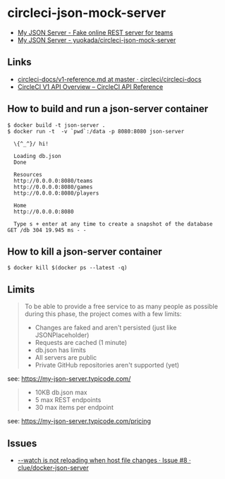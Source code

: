 # circleci-json-mock-server

- [My JSON Server - Fake online REST server for teams](https://my-json-server.typicode.com/)
- [My JSON Server - yuokada/circleci-json-mock-server](https://my-json-server.typicode.com/yuokada/circleci-json-mock-server)

## Links

- [circleci\-docs/v1\-reference\.md at master · circleci/circleci\-docs](https://github.com/circleci/circleci-docs/blob/master/jekyll/_api/v1-reference.md)
- [CircleCI V1 API Overview – CircleCI API Reference](https://circleci.com/docs/api/v1/#circleci-v1-api-overview)

## How to build and run a json-server container

```shell
$ docker build -t json-server .
$ docker run -t  -v `pwd`:/data -p 8080:8080 json-server

  \{^_^}/ hi!

  Loading db.json
  Done

  Resources
  http://0.0.0.0:8080/teams
  http://0.0.0.0:8080/games
  http://0.0.0.0:8080/players

  Home
  http://0.0.0.0:8080

  Type s + enter at any time to create a snapshot of the database
GET /db 304 19.945 ms - -
```

## How to kill a json-server container

```shell
$ docker kill $(docker ps --latest -q)
```

## Limits

> To be able to provide a free service to as many people as possible during this phase, the project comes with a few limits:
>
> - Changes are faked and aren't persisted (just like JSONPlaceholder)
> - Requests are cached (1 minute)
> - db.json has limits
> - All servers are public
> - Private GitHub repositories aren't supported (yet)

see: https://my-json-server.typicode.com/


> -    10KB db.json max
> -    5 max REST endpoints
> -    30 max items per endpoint

see: https://my-json-server.typicode.com/pricing


## Issues

- [--watch is not reloading when host file changes · Issue #8 · clue/docker-json-server](https://github.com/clue/docker-json-server/issues/8)

